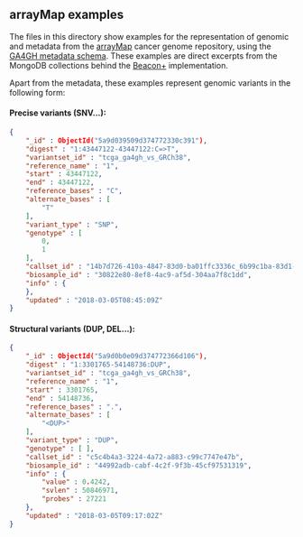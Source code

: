 ## arrayMap examples

The files in this directory show examples for the representation of genomic and metadata from the [arrayMap](http://arraymap.org) cancer genome repository, using the [GA4GH metadata schema](http://ga4gh-metadata.github.io). These examples are direct excerpts from the MongoDB collections behind the [Beacon+](http://beacon.progenetix.org) implementation.

Apart from the metadata, these examples represent genomic variants in the following form:

#### Precise variants (SNV...):

```json
{
	"_id" : ObjectId("5a9d039509d374772330c391"),
	"digest" : "1:43447122-43447122:C=>T",
	"variantset_id" : "tcga_ga4gh_vs_GRCh38",
	"reference_name" : "1",
	"start" : 43447122,
	"end" : 43447122,
	"reference_bases" : "C",
	"alternate_bases" : [
		"T"
	],
	"variant_type" : "SNP",
	"genotype" : [
		0,
		1
	],
	"callset_id" : "14b7d726-410a-4847-83d0-ba01ffc3336c_6b99c1ba-83d1-4636-bb8d-b1dccaca6afe",
	"biosample_id" : "30822e80-8ef8-4ac9-af5d-304aa7f8c1dd",
	"info" : {		
	},
	"updated" : "2018-03-05T08:45:09Z"
}
```

#### Structural variants (DUP, DEL...):

```json
{
	"_id" : ObjectId("5a9d0b0e09d374772366d106"),
	"digest" : "1:3301765-54148736:DUP",
	"variantset_id" : "tcga_ga4gh_vs_GRCh38",
	"reference_name" : "1",
	"start" : 3301765,
	"end" : 54148736,
	"reference_bases" : ".",
	"alternate_bases" : [
		"<DUP>"
	],
	"variant_type" : "DUP",
	"genotype" : [ ],
	"callset_id" : "c5c4b4a3-3224-4a72-a883-c99c7747e47b",
	"biosample_id" : "44992adb-cabf-4c2f-9f3b-45cf97531319",
	"info" : {
		"value" : 0.4242,
		"svlen" : 50846971,
		"probes" : 27221
	},
	"updated" : "2018-03-05T09:17:02Z"
}
```